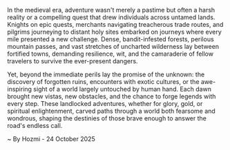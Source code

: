 
In the medieval era, adventure wasn't merely a pastime but often a harsh reality or a compelling quest that drew individuals across untamed lands. Knights on epic quests, merchants navigating treacherous trade routes, and pilgrims journeying to distant holy sites embarked on journeys where every mile presented a new challenge. Dense, bandit-infested forests, perilous mountain passes, and vast stretches of uncharted wilderness lay between fortified towns, demanding resilience, wit, and the camaraderie of fellow travelers to survive the ever-present dangers.

Yet, beyond the immediate perils lay the promise of the unknown: the discovery of forgotten ruins, encounters with exotic cultures, or the awe-inspiring sight of a world largely untouched by human hand. Each dawn brought new vistas, new obstacles, and the chance to forge legends with every step. These landlocked adventures, whether for glory, gold, or spiritual enlightenment, carved paths through a world both fearsome and wondrous, shaping the destinies of those brave enough to answer the road's endless call.

~ By Hozmi - 24 October 2025
